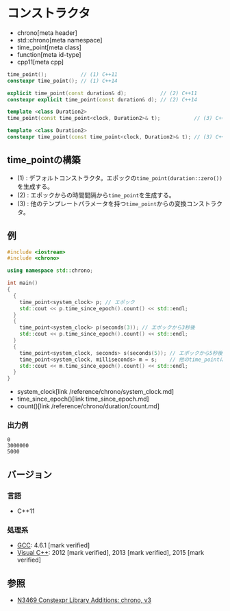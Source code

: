 # コンストラクタ
* chrono[meta header]
* std::chrono[meta namespace]
* time_point[meta class]
* function[meta id-type]
* cpp11[meta cpp]

```cpp
time_point();           // (1) C++11
constexpr time_point(); // (1) C++14

explicit time_point(const duration& d);           // (2) C++11
constexpr explicit time_point(const duration& d); // (2) C++14

template <class Duration2>
time_point(const time_point<clock, Duration2>& t);           // (3) C++11

template <class Duration2>
constexpr time_point(const time_point<clock, Duration2>& t); // (3) C++14
```

## time_pointの構築
- (1) : デフォルトコンストラクタ。エポックの`time_point(duration::zero())`を生成する。
- (2) : エポックからの時間間隔から`time_point`を生成する。
- (3) : 他のテンプレートパラメータを持つ`time_point`からの変換コンストラクタ。


## 例
```cpp example
#include <iostream>
#include <chrono>

using namespace std::chrono;

int main()
{
  {
    time_point<system_clock> p; // エポック
    std::cout << p.time_since_epoch().count() << std::endl;
  }
  {
    time_point<system_clock> p(seconds(3)); // エポックから3秒後
    std::cout << p.time_since_epoch().count() << std::endl;
  }
  {
    time_point<system_clock, seconds> s(seconds(5)); // エポックから5秒後
    time_point<system_clock, milliseconds> m = s;    // 他のtime_pointに変換
    std::cout << m.time_since_epoch().count() << std::endl;
  }
}
```
* system_clock[link /reference/chrono/system_clock.md]
* time_since_epoch()[link time_since_epoch.md]
* count()[link /reference/chrono/duration/count.md]

### 出力例
```
0
3000000
5000
```

## バージョン
### 言語
- C++11

### 処理系
- [GCC](/implementation.md#gcc): 4.6.1 [mark verified]
- [Visual C++](/implementation.md#visual_cpp): 2012 [mark verified], 2013 [mark verified], 2015 [mark verified]

## 参照
- [N3469 Constexpr Library Additions: chrono, v3](http://www.open-std.org/jtc1/sc22/wg21/docs/papers/2012/n3469.html)
